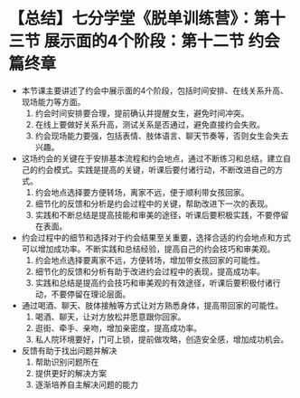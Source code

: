 # 【总结】七分学堂《脱单训练营》：第十三节  展示面的4个阶段：第十二节  约会篇终章

-   本节课主要讲述了约会中展示面的4个阶段，包括时间安排、在线关系升高、现场能力等方面。
    1.  约会时间安排要合理，提前确认并提醒女生，避免时间冲突。
    2.  在线上要做好关系升高，测试关系是否通过，避免直接约会失败。
    3.  约会现场能力要强，包括表情、肢体语言、聊天节奏等，否则女生会失去兴趣。
-   这场约会的关键在于安排基本流程和约会地点，通过不断练习和总结，建立自己的约会模式。实践是提高的关键，听课后要付诸行动，不断改进自己的方式。
    1.  约会地点选择要方便转场，离家不远，便于顺利带女孩回家。
    2.  细节化的反馈和分析是约会过程中的关键，帮助改进下一次的表现。
    3.  实践和不断总结是提高技能和审美的途径，听课后要积极实践，不要停留在表面。
-   约会过程中的细节和选择对于约会结果至关重要，选择合适的约会地点和方式可以增加成功率。不断实践和总结经验，提高自己的约会技巧和审美观。
    1.  约会地点选择要离家不远，方便转场，增加带女孩回家的可能性。
    2.  细节化的反馈和分析有助于改进约会过程中的表现，提高成功率。
    3.  实践和总结是提高约会技巧和审美观的有效途径，听课后要积极付诸行动，不要停留在理论层面。
-   通过喝酒、聊天、肢体接触等方式让对方熟悉身体，提高带回家的可能性。
    1.  喝酒、聊天，让对方放松并愿意跟你回家。
    2.  逛街、牵手、亲吻，增加亲密度，提高成功率。
    3.  私人院环境要好，门可上锁，提前做攻略，创造安全感，增加成功机会。
-   反馈有助于找出问题并解决
    1.  帮助识别问题所在
    2.  提供更好的解决方案
    3.  逐渐培养自主解决问题的能力